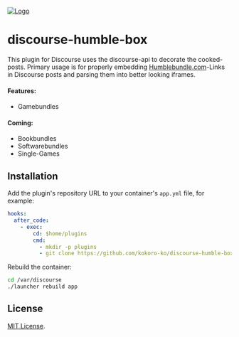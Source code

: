 
<a href="https://www.kokoro-ko.de/">![Logo](https://www.kokoro-ko.de/uploads/default/original/1X/c425edbe738ac1f92e584cfb94305d1570042f45.png)</a>

# discourse-humble-box

This plugin for Discourse uses the discourse-api to decorate the cooked-posts. Primary usage is for properly embedding [Humblebundle.com](https://humblebundle.com/)-Links in Discourse posts and parsing them into better looking iframes.

#### Features:
- Gamebundles

#### Coming:
- Bookbundles
- Softwarebundles
- Single-Games

## Installation

Add the plugin's repository URL to your container's `app.yml` file, for example:

```yml
hooks:
  after_code:
    - exec:
        cd: $home/plugins
        cmd:
          - mkdir -p plugins
          - git clone https://github.com/kokoro-ko/discourse-humble-box
```

Rebuild the container:

```sh
cd /var/discourse
./launcher rebuild app
```

## License

[MIT License](LICENSE).

